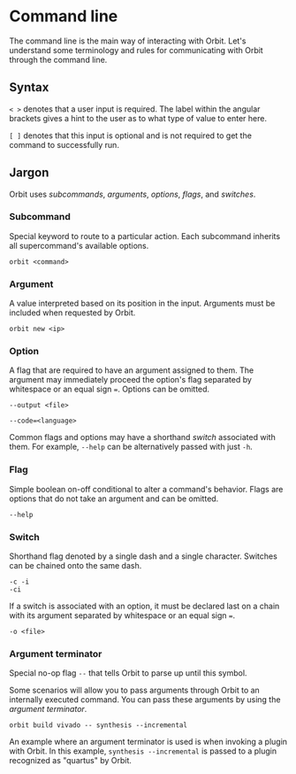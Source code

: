 # Command line

The command line is the main way of interacting with Orbit. Let's understand some terminology and rules for communicating with Orbit through the command line.

## Syntax

`< >` denotes that a user input is required. The label within the angular brackets gives a hint to the user as to what type of value to enter here.

`[ ]` denotes that this input is optional and is not required to get the command to successfully run.

## Jargon

Orbit uses _subcommands_, _arguments_, _options_, _flags_, and _switches_.

### __Subcommand__
Special keyword to route to a particular action. Each subcommand inherits all supercommand's available options.
```
orbit <command>
```

### __Argument__
A value interpreted based on its position in the input. Arguments must be included when requested by Orbit.
```
orbit new <ip>
```

### __Option__
A flag that are required to have an argument assigned to them. The argument may immediately proceed the option's flag separated by whitespace or an equal sign `=`. Options can be omitted.
```
--output <file>

--code=<language>
```

Common flags and options may have a shorthand _switch_ associated with them. For example, `--help` can be alternatively passed with just `-h`.

### __Flag__
Simple boolean on-off conditional to alter a command's behavior. Flags are options that do not take an argument and can be omitted.
```
--help
```

### __Switch__
Shorthand flag denoted by a single dash and a single character. Switches can be chained onto the same dash.
```
-c -i
-ci
```
If a switch is associated with an option, it must be declared last on a chain with its argument separated by whitespace or an equal sign `=`.
```
-o <file>
```

### __Argument terminator__ 
Special no-op flag `--` that tells Orbit to parse up until this symbol.

Some scenarios will allow you to pass arguments through Orbit to an internally executed command. You can pass these arguments by using the _argument terminator_.

```
orbit build vivado -- synthesis --incremental
```
An example where an argument terminator is used is when invoking a plugin with Orbit. In this example,  `synthesis --incremental` is passed to a plugin recognized as "quartus" by Orbit.